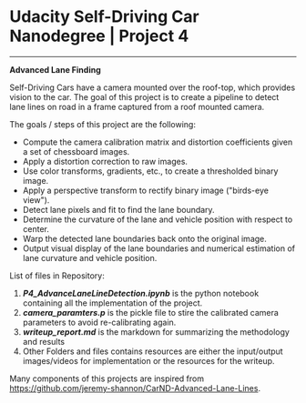 # **Udacity Self-Driving Car Nanodegree | Project 4** 

---

**Advanced Lane Finding**

Self-Driving Cars have a camera mounted over the roof-top, which provides vision to the car.
The goal of this project is to create a pipeline to detect lane lines on road in a frame captured from a roof mounted camera.

The goals / steps of this project are the following:

* Compute the camera calibration matrix and distortion coefficients given a set of chessboard images.
* Apply a distortion correction to raw images.
* Use color transforms, gradients, etc., to create a thresholded binary image.
* Apply a perspective transform to rectify binary image ("birds-eye view").
* Detect lane pixels and fit to find the lane boundary.
* Determine the curvature of the lane and vehicle position with respect to center.
* Warp the detected lane boundaries back onto the original image.
* Output visual display of the lane boundaries and numerical estimation of lane curvature and vehicle position.

List of files in Repository:
1. ***P4_AdvanceLaneLineDetection.ipynb*** is the python notebook containing all the implementation of the project.
2. ***camera_paramters.p*** is the pickle file to stire the calibrated camera parameters to avoid re-calibrating again.
3. ***writeup_report.md*** is the markdown for summarizing the methodology and results
4. Other Folders and files contains resources are either the input/output images/videos for implementation or the resources for the writeup.

Many components of this projects are inspired from https://github.com/jeremy-shannon/CarND-Advanced-Lane-Lines.

